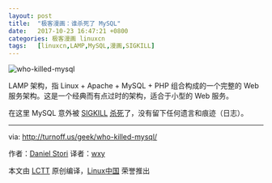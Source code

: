 ```yaml
---
layout: post
title:	"极客漫画：谁杀死了 MySQL"
date:	2017-10-23 16:47:21 +0800 
categories:	极客漫画 linuxcn 
tags:	[linuxcn,LAMP,MySQL,漫画,SIGKILL]
---
```



![who-killed-mysql](/Asserts/Images//attachment/album/201710/23/164740ha3o4899iai7qg98.png)


LAMP 架构，指 Linux + Apache + MySQL + PHP 组合构成的一个完整的 Web 服务架构。这是一个经典而有点过时的架构，适合于小型的 Web 服务。


在这里 MySQL 意外被 [SIGKILL](/article-8791-1.html) [杀死](/article-8771-1.html)了，没有留下任何遗言和痕迹（日志）。




---


via: <http://turnoff.us/geek/who-killed-mysql/>


作者：[Daniel Stori](http://turnoff.us/about/) 译者：[wxy](https://github.com/wxy)


本文由 [LCTT](https://github.com/LCTT/TranslateProject) 原创编译，[Linux中国](https://linux.cn/) 荣誉推出
